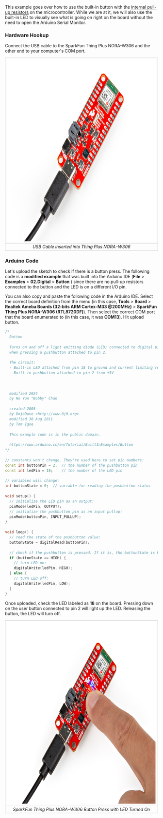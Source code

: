 


This example goes over how to use the built-in button with the [internal pull-up resistors](https://learn.sparkfun.com/tutorials/pull-up-resistors/all) on the microcontroller. While we are at it, we will also use the built-in LED to visually see what is going on right on the board without the need to open the Arduino Serial Monitor.



### Hardware Hookup

Connect the USB cable to the SparkFun Thing Plus NORA-W306 and the other end to your computer&apos;s COM port.

<div style="text-align: center;">
  <table>
    <tr style="vertical-align:middle;">
     <td style="text-align: center; vertical-align: middle; border: solid 1px #cccccc;"><a href="../assets/img/WRL-21637_Thing_Plus_NORA-W306_USB_Cable.jpg"><img src="../assets/img/WRL-21637_Thing_Plus_NORA-W306_USB_Cable.jpg" width="600px" height="600px" alt="USB Cable inserted into Thing Plus NORA-W306"></a></td>
    </tr>
    <tr style="vertical-align:middle;">
     <td style="text-align: center; vertical-align: middle; border: solid 1px #cccccc;"><i>USB Cable inserted into Thing Plus NORA-W306</i></td>
    </tr>
  </table>
</div>



### Arduino Code

Let's upload the sketch to check if there is a button press. The following code is a **modified example** that was built into the Arduino IDE (**File** > **Examples** > **02.Digital** > **Button** ) since there are no pull-up resistors connected to the button and the LED is on a different I/O pin.

You can also copy and paste the following code in the Arduino IDE. Select the correct board definition from the menu (in this case, **Tools** > **Board** > **Realtek Ameba Boards (32-bits ARM Cortex-M33 @200MHz)** > **SparkFun Thing Plus NORA-W306 (RTL8720DF)**). Then select the correct COM port that the board enumerated to (in this case, it was **COM13**). Hit upload button.

``` C++
/*
  Button

  Turns on and off a light emitting diode (LED) connected to digital pin 18,
  when pressing a pushbutton attached to pin 2.

  The circuit:
  - Built-in LED attached from pin 18 to ground and current limiting resistor
  - Built-in pushbutton attached to pin 2 from +5V



  modified 2024
  by Ho Yun "Bobby" Chan

  created 2005
  by DojoDave <http://www.0j0.org>
  modified 30 Aug 2011
  by Tom Igoe

  This example code is in the public domain.

  https://www.arduino.cc/en/Tutorial/BuiltInExamples/Button
*/

// constants won't change. They're used here to set pin numbers:
const int buttonPin = 2;  // the number of the pushbutton pin
const int ledPin = 18;    // the number of the LED pin

// variables will change:
int buttonState = 0;  // variable for reading the pushbutton status

void setup() {
  // initialize the LED pin as an output:
  pinMode(ledPin, OUTPUT);
  // initialize the pushbutton pin as an input pullup:
  pinMode(buttonPin, INPUT_PULLUP);
}

void loop() {
  // read the state of the pushbutton value:
  buttonState = digitalRead(buttonPin);

  // check if the pushbutton is pressed. If it is, the buttonState is HIGH:
  if (buttonState == HIGH) {
    // turn LED on:
    digitalWrite(ledPin, HIGH);
  } else {
    // turn LED off:
    digitalWrite(ledPin, LOW);
  }
}
```

Once uploaded, check the LED labeled as **18** on the board. Pressing down on the user button connected to pin 2 will light up the LED. Releasing the button, the LED will turn off.

<div style="text-align: center;">
  <table>
    <tr style="vertical-align:middle;">
     <td style="text-align: center; vertical-align: middle; border: solid 1px #cccccc;"><a href="../assets/img/WRL-21637_Thing_Plus_NORA-W306_Button_LED.jpg"><img src="../assets/img/WRL-21637_Thing_Plus_NORA-W306_Button_LED.jpg" width="600px" height="600px" alt="SparkFun Thing Plus NORA-W306 Button Press with LED Turned On"></a></td>
    </tr>
    <tr style="vertical-align:middle;">
     <td style="text-align: center; vertical-align: middle; border: solid 1px #cccccc;"><i>SparkFun Thing Plus NORA-W306 Button Press with LED Turned On</i></td>
   </tr>
  </table>
</div>

